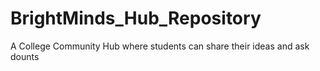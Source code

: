 # BrightMinds_Hub_Repository
A College Community Hub where students can share their ideas and ask dounts
